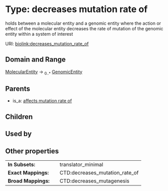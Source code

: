 
# Type: decreases mutation rate of


holds between a molecular entity and a genomic entity where the action or effect of the molecular entity decreases the rate of mutation of the genomic entity within a system of interest

URI: [biolink:decreases_mutation_rate_of](https://w3id.org/biolink/vocab/decreases_mutation_rate_of)


## Domain and Range

[MolecularEntity](MolecularEntity.md) ->  <sub>0..*</sub> [GenomicEntity](GenomicEntity.md)

## Parents

 *  is_a: [affects mutation rate of](affects_mutation_rate_of.md)

## Children


## Used by


## Other properties

|  |  |  |
| --- | --- | --- |
| **In Subsets:** | | translator_minimal |
| **Exact Mappings:** | | CTD:decreases_mutation_rate_of |
| **Broad Mappings:** | | CTD:decreases_mutagenesis |

